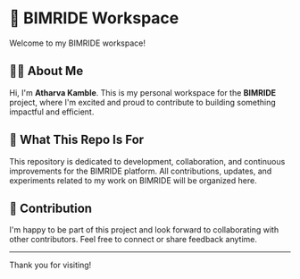 # 🚗 BIMRIDE Workspace

Welcome to my BIMRIDE workspace!

## 🙋‍♂️ About Me
Hi, I'm **Atharva Kamble**. This is my personal workspace for the **BIMRIDE** project, where I'm excited and proud to contribute to building something impactful and efficient.

## 💼 What This Repo Is For
This repository is dedicated to development, collaboration, and continuous improvements for the BIMRIDE platform. All contributions, updates, and experiments related to my work on BIMRIDE will be organized here.

## 🤝 Contribution
I'm happy to be part of this project and look forward to collaborating with other contributors. Feel free to connect or share feedback anytime.

---

Thank you for visiting!
